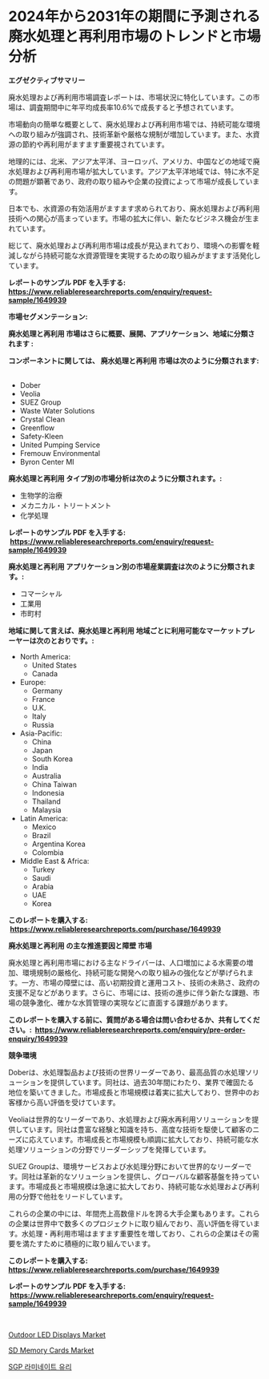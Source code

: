 <p><h1>2024年から2031年の期間に予測される廃水処理と再利用市場のトレンドと市場分析</h1></p><p><strong>エグゼクティブサマリー</strong></p>
<p><p>廃水処理および再利用市場調査レポートは、市場状況に特化しています。この市場は、調査期間中に年平均成長率10.6%で成長すると予想されています。</p><p>市場動向の簡単な概要として、廃水処理および再利用市場では、持続可能な環境への取り組みが強調され、技術革新や厳格な規制が増加しています。また、水資源の節約や再利用がますます重要視されています。</p><p>地理的には、北米、アジア太平洋、ヨーロッパ、アメリカ、中国などの地域で廃水処理および再利用市場が拡大しています。アジア太平洋地域では、特に水不足の問題が顕著であり、政府の取り組みや企業の投資によって市場が成長しています。</p><p>日本でも、水資源の有効活用がますます求められており、廃水処理および再利用技術への関心が高まっています。市場の拡大に伴い、新たなビジネス機会が生まれています。</p><p>総じて、廃水処理および再利用市場は成長が見込まれており、環境への影響を軽減しながら持続可能な水資源管理を実現するための取り組みがますます活発化しています。</p></p>
<p><strong>レポートのサンプル PDF を入手する: <a href="https://www.reliableresearchreports.com/enquiry/request-sample/1649939">https://www.reliableresearchreports.com/enquiry/request-sample/1649939</a></strong></p>
<p><strong>市場セグメンテーション:</strong></p>
<p><strong> 廃水処理と再利用 市場はさらに概要、展開、アプリケーション、地域に分類されます :</strong></p>
<p><strong>コンポーネントに関しては、 廃水処理と再利用 市場は次のように分類されます: &nbsp;</strong></p>
<p><ul><li>Dober</li><li>Veolia</li><li>SUEZ Group</li><li>Waste Water Solutions</li><li>Crystal Clean</li><li>Greenflow</li><li>Safety-Kleen</li><li>United Pumping Service</li><li>Fremouw Environmental</li><li>Byron Center MI</li></ul></p>
<p><strong> 廃水処理と再利用 タイプ別の市場分析は次のように分類されます。:</strong></p>
<p><ul><li>生物学的治療</li><li>メカニカル・トリートメント</li><li>化学処理</li></ul></p>
<p><strong>レポートのサンプル PDF を入手する: &nbsp;<a href="https://www.reliableresearchreports.com/enquiry/request-sample/1649939">https://www.reliableresearchreports.com/enquiry/request-sample/1649939</a></strong></p>
<p><strong> 廃水処理と再利用 アプリケーション別の市場産業調査は次のように分類されます。:</strong></p>
<p><ul><li>コマーシャル</li><li>工業用</li><li>市町村</li></ul></p>
<p><strong>地域に関して言えば、廃水処理と再利用 地域ごとに利用可能なマーケットプレーヤーは次のとおりです。:</strong></p>
<p><ul>
    <li>
        North America:
        <ul>
            <li>United States</li>
            <li>Canada</li>
        </ul>
    </li>
    <li>
        Europe:
        <ul>
            <li>Germany</li>
            <li>France</li>
            <li>U.K.</li>
            <li>Italy</li>
            <li>Russia</li>
        </ul>
    </li>
    <li>
        Asia-Pacific:
        <ul>
            <li>China</li>
            <li>Japan</li>
            <li>South Korea</li>
            <li>India</li>
            <li>Australia</li>
            <li>China Taiwan</li>
            <li>Indonesia</li>
            <li>Thailand</li>
            <li>Malaysia</li>
        </ul>
    </li>
    <li>
        Latin America:
        <ul>
            <li>Mexico</li>
            <li>Brazil</li>
            <li>Argentina Korea</li>
            <li>Colombia</li>
        </ul>
    </li>
    <li>
        Middle East & Africa:
        <ul>
            <li>Turkey</li>
            <li>Saudi</li>
            <li>Arabia</li>
            <li>UAE</li>
            <li>Korea</li>
        </ul>
    </li>
    </ul></p>
<p><strong>このレポートを購入する: &nbsp;<a href="https://www.reliableresearchreports.com/purchase/1649939">https://www.reliableresearchreports.com/purchase/1649939</a></strong></p>
<p><strong>廃水処理と再利用 の主な推進要因と障壁 市場</strong></p>
<p><p>廃水処理と再利用市場における主なドライバーは、人口増加による水需要の増加、環境規制の厳格化、持続可能な開発への取り組みの強化などが挙げられます。一方、市場の障壁には、高い初期投資と運用コスト、技術の未熟さ、政府の支援不足などがあります。さらに、市場には、技術の進歩に伴う新たな課題、市場の競争激化、確かな水質管理の実現などに直面する課題があります。</p></p>
<p><strong>このレポートを購入する前に、質問がある場合は問い合わせるか、共有してください。:&nbsp; <a href="https://www.reliableresearchreports.com/enquiry/pre-order-enquiry/1649939">https://www.reliableresearchreports.com/enquiry/pre-order-enquiry/1649939</a></strong></p>
<p><strong>競争環境</strong></p>
<p><p>Doberは、水処理製品および技術の世界リーダーであり、最高品質の水処理ソリューションを提供しています。同社は、過去30年間にわたり、業界で確固たる地位を築いてきました。市場成長と市場規模は着実に拡大しており、世界中のお客様から高い評価を受けています。</p><p>Veoliaは世界的なリーダーであり、水処理および廃水再利用ソリューションを提供しています。同社は豊富な経験と知識を持ち、高度な技術を駆使して顧客のニーズに応えています。市場成長と市場規模も順調に拡大しており、持続可能な水処理ソリューションの分野でリーダーシップを発揮しています。</p><p>SUEZ Groupは、環境サービスおよび水処理分野において世界的なリーダーです。同社は革新的なソリューションを提供し、グローバルな顧客基盤を持っています。市場成長と市場規模は急速に拡大しており、持続可能な水処理および再利用の分野で他社をリードしています。</p><p>これらの企業の中には、年間売上高数億ドルを誇る大手企業もあります。これらの企業は世界中で数多くのプロジェクトに取り組んでおり、高い評価を得ています。水処理・再利用市場はますます重要性を増しており、これらの企業はその需要を満たすために積極的に取り組んでいます。</p></p>
<p><strong>このレポートを購入する: &nbsp; <a href="https://www.reliableresearchreports.com/purchase/1649939">https://www.reliableresearchreports.com/purchase/1649939</a></strong></p>
<p><strong>レポートのサンプル PDF を入手する: &nbsp;<a href="https://www.reliableresearchreports.com/enquiry/request-sample/1649939">https://www.reliableresearchreports.com/enquiry/request-sample/1649939</a></strong><strong></strong></p>
<p>&nbsp;</p>
<p><p><a href="https://github.com/lataunyatinikmelvin59ilbd0dv/Market-Research-Report-List-1/blob/main/outdoor-led-displays-market.md">Outdoor LED Displays Market</a></p><p><a href="https://github.com/JameTravis/Market-Research-Report-List-4/blob/main/sd-memory-cards-market.md">SD Memory Cards Market</a></p><p><a href="https://github.com/CorEmtymerich56566/Market-Research-Report-List-1/blob/main/28450399218.md">SGP 라미네이트 유리</a></p></p>